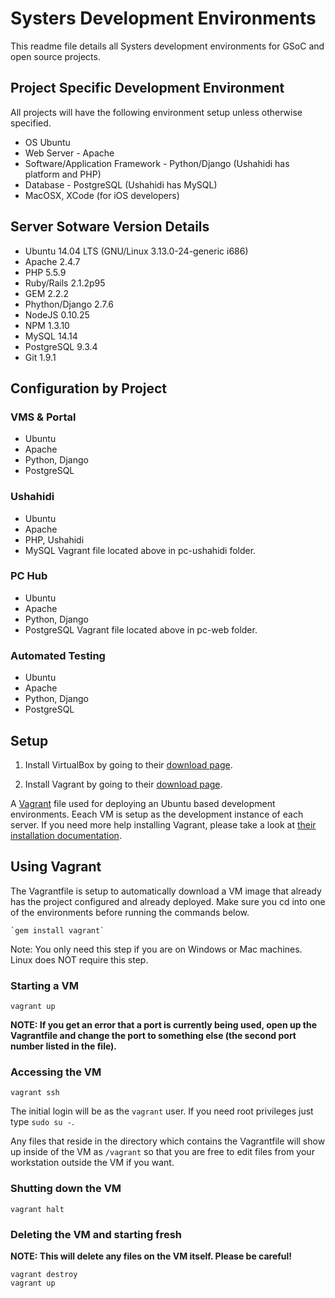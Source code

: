 Systers Development Environments
================================

This readme file details all Systers development environments for GSoC and open source projects. 

## Project Specific Development Environment
All projects will have the following environment setup unless otherwise specified.

* OS Ubuntu  
* Web Server - Apache
* Software/Application Framework - Python/Django (Ushahidi has platform and PHP)
* Database - PostgreSQL (Ushahidi has MySQL)
* MacOSX, XCode (for iOS developers)

## Server Sotware Version Details
* Ubuntu 14.04 LTS (GNU/Linux 3.13.0-24-generic i686)
* Apache 2.4.7
* PHP 5.5.9
* Ruby/Rails 2.1.2p95 
* GEM 2.2.2
* Phython/Django 2.7.6
* NodeJS 0.10.25
* NPM 1.3.10
* MySQL 14.14
* PostgreSQL 9.3.4
* Git 1.9.1

## Configuration by Project

### VMS & Portal
* Ubuntu
* Apache
* Python, Django
* PostgreSQL

### Ushahidi
* Ubuntu
* Apache
* PHP, Ushahidi
* MySQL
Vagrant file located above in pc-ushahidi folder.

### PC Hub
* Ubuntu
* Apache
* Python, Django
* PostgreSQL
Vagrant file located above in pc-web folder.

### Automated Testing
* Ubuntu
* Apache
* Python, Django
* PostgreSQL


## Setup

1. Install VirtualBox by going to their [download
page](https://www.virtualbox.org/wiki/Downloads).

2. Install Vagrant by going to their [download page](http://www.vagrantup.com/downloads.html).

A [Vagrant](http://vagrantup.com/) file used for deploying an Ubuntu based development environments. Eeach VM is setup as the development instance of each server. If you need more help installing Vagrant, please take a look at [their
installation documentation](http://docs.vagrantup.com/v2/installation/).



## Using Vagrant

The Vagrantfile is setup to automatically download a VM image that already has the project configured and already deployed. Make sure you cd into one of the environments before running the commands below.

    `gem install vagrant`

Note: You only need this step if you are on Windows or Mac machines. Linux does NOT require this step.

### Starting a VM

    vagrant up

**NOTE: If you get an error that a port is currently being used, open up the Vagrantfile and change the port to something else (the second port number listed in the file).**

### Accessing the VM

    vagrant ssh

The initial login will be as the `vagrant` user. If you need root privileges just type `sudo su -`. 

Any files that reside in the directory which contains the Vagrantfile will show up inside of the VM as `/vagrant` so that you are free to edit files from your workstation outside the VM if you want.

### Shutting down the VM

    vagrant halt

### Deleting the VM and starting fresh

**NOTE: This will delete any files on the VM itself. Please be careful!**

    vagrant destroy
    vagrant up


